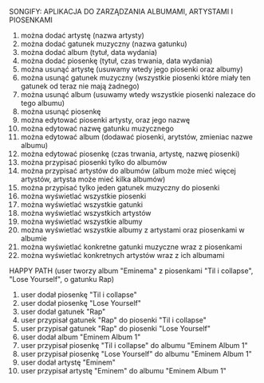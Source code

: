 SONGIFY: APLIKACJA DO ZARZĄDZANIA ALBUMAMI, ARTYSTAMI I PIOSENKAMI

1. można dodać artystę (nazwa artysty)
2. można dodać gatunek muzyczny (nazwa gatunku)
3. można dodać album (tytuł, data wydania)
4. można dodać piosenkę (tytuł, czas trwania, data wydania)
5. można usunąć artystę (usuwamy wtedy jego piosenki oraz albumy)
6. można usunąć gatunek muzyczny (wszystkie piosenki które miały ten gatunek od teraz nie mają żadnego)
7. można usunąć album (usuwamy wtedy wszystkie piosenki nalezace do tego albumu)
8. można usunąć piosenkę
9. można edytować piosenki artysty, oraz jego nazwę
10. można edytować nazwę gatunku muzycznego
11. można edytować album (dodawać piosenki, arytstów, zmieniac nazwe albumu)
12. można edytować piosenkę (czas trwania, artystę, nazwę piosenki)
13. można przypisać piosenki tylko do albumów
14. można przypisać artystów do albumów (album może mieć więcej artystów, artysta może mieć kilka albumów)
15. można przypisać tylko jeden gatunek muzyczny do piosenki
16. można wyświetlać wszystkie piosenki
17. można wyświetlać wszystkie gatunki
18. można wyświetlać wszystkich artystów
19. można wyświetlać wszystkie albumy
20. można wyświetlać wszystkie albumy z artystami oraz piosenkami w albumie
21. można wyświetlać konkretne gatunki muzyczne wraz z piosenkami
22. można wyświetlać konkretnych artystów wraz z ich albumami

HAPPY PATH (user tworzy album "Eminema" z piosenkami "Til i collapse", "Lose Yourself", o gatunku Rap)

1. user dodał piosenkę "Til i collapse"
2. user dodał piosenkę "Lose Yourself"
3. user dodał gatunek "Rap"
4. user przypisał gatunek "Rap" do piosenki "Til i collapse"
5. user przypisał gatunek "Rap" do piosenki "Lose Yourself"
6. user dodał album "Eminem Album 1"
7. user przypisał piosenkę "Til i collapse" do albumu "Eminem Album 1"
8. user przypisał piosenkę "Lose Yourself" do albumu "Eminem Album 1"
9. user dodał artystę "Eminem"
10. user przypisał artystę "Eminem" do albumu "Eminem Album 1"
